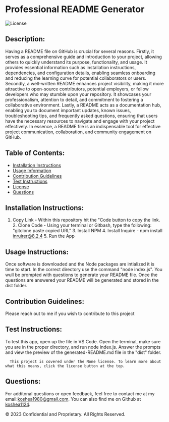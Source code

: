 # Professional README Generator

  ![License](https://img.shields.io/badge/license-${license}-blue)

  ## Description:
  Having a README file on GitHub is crucial for several reasons. Firstly, it serves as a comprehensive guide and introduction to your project, allowing others to quickly understand its purpose, functionality, and usage. It provides essential information such as installation instructions, dependencies, and configuration details, enabling seamless onboarding and reducing the learning curve for potential collaborators or users. Secondly, a well-written README enhances project visibility, making it more attractive to open-source contributors, potential employers, or fellow developers who may stumble upon your repository. It showcases your professionalism, attention to detail, and commitment to fostering a collaborative environment. Lastly, a README acts as a documentation hub, enabling you to document important updates, known issues, troubleshooting tips, and frequently asked questions, ensuring that users have the necessary resources to navigate and engage with your project effectively. In essence, a README file is an indispensable tool for effective project communication, collaboration, and community engagement on GitHub.
  
  ## Table of Contents:
  * [Installation Instructions](#Installation-Instructions)
  * [Usage Information](#Usage-Information)
  * [Contribution Guidelines](#Contribution-Guidelines)
  * [Test Instructions](#Test-Instructions)
  * [License](#License)
  * [Questions](#Questions)

  ## Installation Instructions:
  1. Copy Link - Within this repository hit the "Code button to copy the link. 2. Clone Code - Using your terminal or Gitbash, type the following: "gitclone paste copied URL" 3. Install NPM 4. Install Inquire - npm install inruirer@8.2.4 5. Run the App
  
  ## Usage Instructions:
  Once software is downloaded and the Node packages are intialized it is time to start.  In the correct directory use the command "node index.js". You wull be prompted with questions to generate your README file.  Once the questions are answered your README will be generated and stored in the dist folder.
  
  ## Contribution Guidelines:
  Please reach out to me if you wish to contribute to this project
  
  ## Test Instructions:
  To test this app, open up the file in VS Code. Open the terminal, make sure you are in the proper directory, and run node index.js. Answer the prompts and view the preview of the generated-README.md file in the "dist" folder.
  
  
      This project is covered under the None license. To learn more about what this means, click the license button at the top.
  
  ## Questions:
  For additonal questions or open feedback, feel free to contact me at my email:koshea1980@gmail.com. 
  You can also find me on Github at [koshea1124](https://github.com/koshea1124).
  
  © 2023 Confidential and Proprietary. All Rights Reserved.